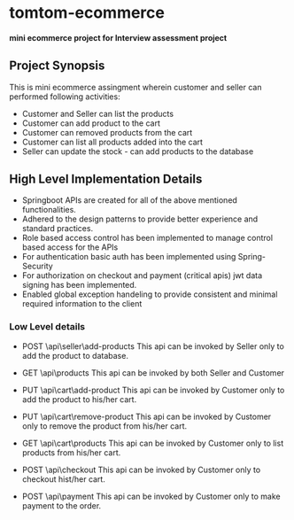 # tomtom-ecommerce
#### mini ecommerce project for Interview assessment project


## Project Synopsis 
This is mini ecommerce assingment wherein customer and seller can performed following activities: 
* Customer and Seller can list the products
* Customer can add product to the cart 
* Customer can removed products from the cart
* Customer can list all products added into the cart
* Seller can update the stock - can add products to the database 

## High Level Implementation Details
- Springboot APIs are created for all of the above mentioned functionalities.
- Adhered to the design patterns to provide better experience and standard practices.
- Role based access control has been implemented to manage control based access for the APIs
- For authentication basic auth has been implemented using Spring-Security 
- For authorization on checkout and payment (critical apis) jwt data signing has been implemented.
- Enabled global exception handeling to provide consistent and minimal required information to the client


### Low Level details 
- POST \api\seller\add-products
This api can be invoked by Seller only to add the product to database.

- GET \api\products
This api can be invoked by both Seller and Customer

- PUT \api\cart\add-product
This api can be invoked by Customer only to add the product to his/her cart.

- PUT \api\cart\remove-product
This api can be invoked by Customer only to remove the product from his/her cart.

- GET \api\cart\products
This api can be invoked by Customer only to list products from his/her cart.

- POST \api\checkout
This api can be invoked by Customer only to checkout hist/her cart.

- POST \api\payment
This api can be invoked by Customer only to make payment to the order.

